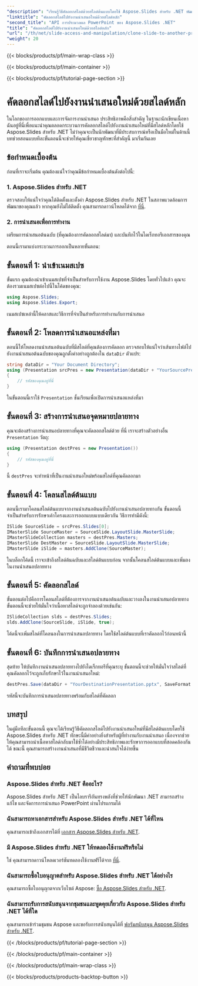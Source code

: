 ```yaml
---
"description": "เรียนรู้วิธีคัดลอกสไลด์ด้วยสไลด์ต้นแบบโดยใช้ Aspose.Slides สำหรับ .NET พัฒนาทักษะการนำเสนอของคุณด้วยคู่มือทีละขั้นตอนนี้"
"linktitle": "คัดลอกสไลด์ไปยังงานนำเสนอใหม่ด้วยสไลด์หลัก"
"second_title": "API การประมวลผล PowerPoint ของ Aspose.Slides .NET"
"title": "คัดลอกสไลด์ไปยังงานนำเสนอใหม่ด้วยสไลด์หลัก"
"url": "/th/net/slide-access-and-manipulation/clone-slide-to-another-presentation-with-master/"
"weight": 20
---
```


{{< blocks/products/pf/main-wrap-class >}}

{{< blocks/products/pf/main-container >}}

{{< blocks/products/pf/tutorial-page-section >}}

# คัดลอกสไลด์ไปยังงานนำเสนอใหม่ด้วยสไลด์หลัก


ในโลกของการออกแบบและการจัดการงานนำเสนอ ประสิทธิภาพคือสิ่งสำคัญ ในฐานะนักเขียนเนื้อหา ฉันอยู่ที่นี่เพื่อแนะนำคุณตลอดกระบวนการคัดลอกสไลด์ไปยังงานนำเสนอใหม่ที่มีสไลด์หลักโดยใช้ Aspose.Slides สำหรับ .NET ไม่ว่าคุณจะเป็นนักพัฒนาที่มีประสบการณ์หรือเป็นมือใหม่ในด้านนี้ บทช่วยสอนแบบทีละขั้นตอนนี้จะช่วยให้คุณเชี่ยวชาญทักษะที่สำคัญนี้ มาเริ่มกันเลย

## ข้อกำหนดเบื้องต้น

ก่อนที่เราจะเริ่มต้น คุณต้องแน่ใจว่าคุณมีข้อกำหนดเบื้องต้นดังต่อไปนี้:

### 1. Aspose.Slides สำหรับ .NET

ตรวจสอบให้แน่ใจว่าคุณได้ติดตั้งและตั้งค่า Aspose.Slides สำหรับ .NET ในสภาพแวดล้อมการพัฒนาของคุณแล้ว หากคุณยังไม่ได้ติดตั้ง คุณสามารถดาวน์โหลดได้จาก [ที่นี่](https://releases-aspose.com/slides/net/).

### 2. การนำเสนอเพื่อการทำงาน

เตรียมการนำเสนอต้นฉบับ (ที่คุณต้องการคัดลอกสไลด์มา) และบันทึกไว้ในไดเร็กทอรีเอกสารของคุณ

ตอนนี้เรามาแบ่งกระบวนการออกเป็นหลายขั้นตอน:

## ขั้นตอนที่ 1: นำเข้าเนมสเปซ

ขั้นแรก คุณต้องนำเข้าเนมสเปซที่จำเป็นสำหรับการใช้งาน Aspose.Slides โดยทั่วไปแล้ว คุณจะต้องรวมเนมสเปซต่อไปนี้ในโค้ดของคุณ:

```csharp
using Aspose.Slides;
using Aspose.Slides.Export;
```

เนมสเปซเหล่านี้ให้คลาสและวิธีการที่จำเป็นสำหรับการทำงานกับการนำเสนอ

## ขั้นตอนที่ 2: โหลดการนำเสนอแหล่งที่มา

ตอนนี้ให้โหลดงานนำเสนอต้นฉบับที่มีสไลด์ที่คุณต้องการคัดลอก ตรวจสอบให้แน่ใจว่าเส้นทางไฟล์ไปยังงานนำเสนอต้นฉบับของคุณถูกตั้งค่าอย่างถูกต้องใน `dataDir` ตัวแปร:

```csharp
string dataDir = "Your Document Directory";
using (Presentation srcPres = new Presentation(dataDir + "YourSourcePresentation.pptx"))
{
    // รหัสของคุณอยู่ที่นี่
}
```

ในขั้นตอนนี้เราใช้ `Presentation` ชั้นเรียนเพื่อเปิดการนำเสนอแหล่งที่มา

## ขั้นตอนที่ 3: สร้างการนำเสนอจุดหมายปลายทาง

คุณจะต้องสร้างการนำเสนอปลายทางที่คุณจะคัดลอกสไลด์ด้วย ที่นี่ เราจะสร้างตัวอย่างอื่น `Presentation` วัตถุ:

```csharp
using (Presentation destPres = new Presentation())
{
    // รหัสของคุณอยู่ที่นี่
}
```

นี้ `destPres` จะทำหน้าที่เป็นงานนำเสนอใหม่พร้อมสไลด์ที่คุณคัดลอกมา

## ขั้นตอนที่ 4: โคลนสไลด์ต้นแบบ

ตอนนี้เรามาโคลนสไลด์ต้นแบบจากงานนำเสนอต้นฉบับไปยังงานนำเสนอปลายทางกัน ขั้นตอนนี้จำเป็นสำหรับการรักษาเค้าโครงและการออกแบบแบบเดียวกัน วิธีการทำมีดังนี้:

```csharp
ISlide SourceSlide = srcPres.Slides[0];
IMasterSlide SourceMaster = SourceSlide.LayoutSlide.MasterSlide;
IMasterSlideCollection masters = destPres.Masters;
IMasterSlide DestMaster = SourceSlide.LayoutSlide.MasterSlide;
IMasterSlide iSlide = masters.AddClone(SourceMaster);
```

ในบล็อกโค้ดนี้ เราจะเข้าถึงสไลด์ต้นฉบับและสไลด์ต้นแบบก่อน จากนั้นโคลนสไลด์ต้นแบบและเพิ่มลงในงานนำเสนอปลายทาง

## ขั้นตอนที่ 5: คัดลอกสไลด์

ขั้นตอนต่อไปคือการโคลนสไลด์ที่ต้องการจากงานนำเสนอต้นฉบับและวางลงในงานนำเสนอปลายทาง ขั้นตอนนี้จะช่วยให้มั่นใจว่าเนื้อหาสไลด์จะถูกจำลองด้วยเช่นกัน:

```csharp
ISlideCollection slds = destPres.Slides;
slds.AddClone(SourceSlide, iSlide, true);
```

โค้ดนี้จะเพิ่มสไลด์ที่โคลนลงในการนำเสนอปลายทาง โดยใช้สไลด์ต้นแบบที่เราคัดลอกไว้ก่อนหน้านี้

## ขั้นตอนที่ 6: บันทึกการนำเสนอปลายทาง

สุดท้าย ให้บันทึกงานนำเสนอปลายทางไปยังไดเร็กทอรีที่คุณระบุ ขั้นตอนนี้จะช่วยให้มั่นใจว่าสไลด์ที่คุณคัดลอกไว้จะถูกเก็บรักษาไว้ในงานนำเสนอใหม่:

```csharp
destPres.Save(dataDir + "YourDestinationPresentation.pptx", SaveFormat.Pptx);
```

รหัสนี้จะบันทึกการนำเสนอปลายทางพร้อมกับสไลด์ที่คัดลอก

## บทสรุป

ในคู่มือทีละขั้นตอนนี้ คุณจะได้เรียนรู้วิธีคัดลอกสไลด์ไปยังงานนำเสนอใหม่ที่มีสไลด์ต้นแบบโดยใช้ Aspose.Slides สำหรับ .NET ทักษะนี้มีค่าอย่างยิ่งสำหรับผู้ที่ทำงานกับงานนำเสนอ เนื่องจากช่วยให้คุณสามารถนำเนื้อหาสไลด์กลับมาใช้ซ้ำได้อย่างมีประสิทธิภาพและรักษาการออกแบบที่สอดคล้องกันได้ ขณะนี้ คุณสามารถสร้างงานนำเสนอที่มีชีวิตชีวาและน่าสนใจได้ง่ายขึ้น


## คำถามที่พบบ่อย

### Aspose.Slides สำหรับ .NET คืออะไร?
Aspose.Slides สำหรับ .NET เป็นไลบรารีอันทรงพลังที่ช่วยให้นักพัฒนา .NET สามารถสร้าง แก้ไข และจัดการการนำเสนอ PowerPoint ผ่านโปรแกรมได้

### ฉันสามารถหาเอกสารสำหรับ Aspose.Slides สำหรับ .NET ได้ที่ไหน
คุณสามารถเข้าถึงเอกสารได้ที่ [เอกสาร Aspose.Slides สำหรับ .NET](https://reference-aspose.com/slides/net/).

### มี Aspose.Slides สำหรับ .NET ให้ทดลองใช้งานฟรีหรือไม่
ใช่ คุณสามารถดาวน์โหลดเวอร์ชันทดลองใช้งานฟรีได้จาก [ที่นี่](https://releases-aspose.com/).

### ฉันสามารถซื้อใบอนุญาตสำหรับ Aspose.Slides สำหรับ .NET ได้อย่างไร
คุณสามารถซื้อใบอนุญาตจากเว็บไซต์ Aspose: [ซื้อ Aspose.Slides สำหรับ .NET](https://purchase-aspose.com/buy).

### ฉันสามารถรับการสนับสนุนจากชุมชนและพูดคุยเกี่ยวกับ Aspose.Slides สำหรับ .NET ได้ที่ใด
คุณสามารถเข้าร่วมชุมชน Aspose และขอรับการสนับสนุนได้ที่ [ฟอรัมสนับสนุน Aspose.Slides สำหรับ .NET](https://forum-aspose.com/).

{{< /blocks/products/pf/tutorial-page-section >}}

{{< /blocks/products/pf/main-container >}}

{{< /blocks/products/pf/main-wrap-class >}}

{{< blocks/products/products-backtop-button >}}